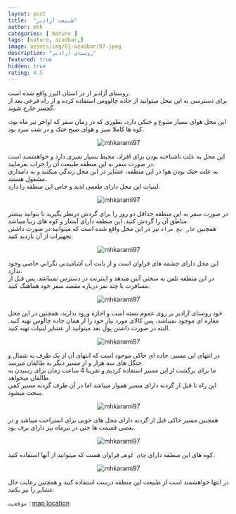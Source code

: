 ```yaml
---
layout: post
title:  "طبیعت آزادبر"
author: mhk
categories: [ Nature ]
tags: [nature, azadbar,]
image: assets/img/01-azadbar/07.jpeg
description: "روستای آزادبر"
featured: true
hidden: true
rating: 4.5
---
```


روستای آزادبر از در استان البرز واقع شده است.  
برای دسترسی به این محل میتوانید از جاده چالووس استفاده کرده و از راه فرعی بعد از گچسر خارج شوید.  

این محل هوای بسیار متبوع و خنکی دارد، بطوری که در زمان سفر که اواخر تیر ماه بود، کوه ها کاملا سبز و هوای صبح خنک و در شب سرد بود.  

<p align="center" >
  <img src="/assets/img/01-azadbar/06.jpeg" alt="mhkarami97" />
</p>

این محل به علت ناشناخته بودن برای افراد، محیط بسیار تمیزی دارد و خواهشمند است در صورت سفر به این منطقه طبیعت آن را خراب نفرمایید.  
به علت خنک بودن هوا در این منطقه، عشایر در این محل زندگی میکنند و به دامداری مشغول هستند.  
لبنیات این محل دارای طعمی لذیذ و خاص این منطقه را دارد.  

<p align="center" >
  <img src="/assets/img/01-azadbar/09.jpeg" alt="mhkarami97" />
</p>

در صورت سفر به این منطقه حداقل دو روز را برای گردش درنظر بگیرید تا بتوانید بیشتر مناطق آن را گردش کنید.  این منطقه دارای آبشار و کوه های زیبا میباشد.  
همچنین `غار یخ مراد` نیز در این محل واقع شده است که میتوانید در صورت داشتن تجهیزات از آن بازدید کنید.  

<p align="center" >
  <img src="/assets/img/01-azadbar/04.jpeg" alt="mhkarami97" />
</p>

این محل دارای چشمه های فراوان است و از بابت آب آشامیدنی نگرانی خاصی وجود ندارد.  
در این منطقه تلفن به سختی آنتن میدهد و اینترنت در دسترس نمیباشد. پس قبل از مسافرت با چند نفر درباره مقصد سفر خود هماهنگ کنید.  

<p align="center" >
  <img src="/assets/img/01-azadbar/08.jpeg" alt="mhkarami97" />
</p>

خود روستای آزادبر بر روی عموم بسته است و اجازه ورود ندارید، همچنین در این محل مغازه ای موجود نمیباشد، پس کالای مورد نیاز خود را از همان جاده چالوس تهیه کنید. البته در صورت داشتن پول نقد میتوانید از عشایر لبنیات  تهیه کنید.  

<p align="center" >
  <img src="/assets/img/01-azadbar/05.jpeg" alt="mhkarami97" />
</p>

در انتهای این مسیر، جاده ای خاکی موجود است که انتهای آن از یک طرف به شمال و جنگل های سه هزار و از مسیر دیگر به طالقان میرسد.  
ما برای برگشت از این مسیر استفاده کردیم و تقریبا 4 ساعت زمان برای رسیدن به طالقان میخواهد.  
این راه تا قبل از گردنه دارای مسیر هموار میباشد اما در آن طرف گردنه مسیر کمی سخت میشود.  

<p align="center" >
  <img src="/assets/img/01-azadbar/03.jpeg" alt="mhkarami97" />
</p>

همچنین مسیر خاکی قبل از گردنه دارای محل های خوبی برای استراحت میباشد و در بعضی قسمت ها حتی در تیرماه نیز دارای برف بود.  

<p align="center" >
  <img src="/assets/img/01-azadbar/02.jpeg" alt="mhkarami97" />
</p>

کوه های این منطقه دارای `چای کوهی` فراوان هست که میتوانید از آنها استفاده کنید.  

<p align="center" >
  <img src="/assets/img/01-azadbar/01.jpeg" alt="mhkarami97" />
</p>

در انتها خواهشمند است از طبیعت این منطقه درست استفاده کنید و همچنین رعایت حال عشایر را نیز بکنید.

`موقعیت` : [map location](https://www.google.com/maps/place/Azadbar,+Alborz+Province/@36.141245,51.246189,15z/data=!4m5!3m4!1s0x3f8dd38ef7afa679:0x4f4ccf7f47ee7dbe!8m2!3d36.1438968!4d51.2566362)